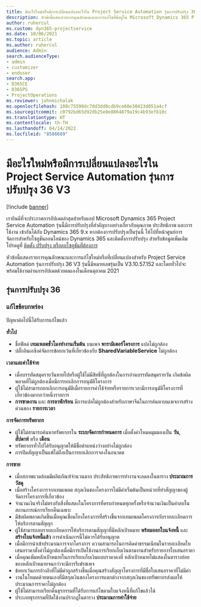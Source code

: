 ```yaml
---
title: มีอะไรใหม่หรือมีการเปลี่ยนแปลงอะไรใน Project Service Automation รุ่นการปรับปรุง 36 V3
description: หัวข้อนี้แสดงรายการคุณลักษณะและการแก้ไขที่มีอยู่ใน Microsoft Dynamics 365 Project Service Automation รุ่นการปรับปรุง 36, V3
author: ruhercul
ms.custom: dyn365-projectservice
ms.date: 10/06/2021
ms.topic: article
ms.author: ruhercul
audience: Admin
search.audienceType:
- admin
- customizer
- enduser
search.app:
- D365CE
- D365PS
- ProjectOperations
ms.reviewer: johnmichalak
ms.openlocfilehash: 108c75598dc7dd3dd0cdb9ce68e30423d051a4cf
ms.sourcegitcommit: c0792bd65d92db25e0e8864879a19c4b93efb10c
ms.translationtype: HT
ms.contentlocale: th-TH
ms.lasthandoff: 04/14/2022
ms.locfileid: "8586689"
---
```

# <a name="whats-new-or-changed-in-project-service-automation-update-release-36-v3"></a>มีอะไรใหม่หรือมีการเปลี่ยนแปลงอะไรใน Project Service Automation รุ่นการปรับปรุง 36 V3

[!include [banner](../includes/psa-now-project-operations.md)]

เรายินดีที่จะประกาศการอัปเดตล่าสุดสำหรับแอป Microsoft Dynamics 365 Project Service Automation รุ่นนี้มีการปรับปรุงที่สำคัญบางอย่างเกี่ยวกับคุณภาพ ประสิทธิภาพ และการใช้งาน เข้ากันได้กับ Dynamics 365 9.x หากต้องการปรับปรุงเป็นรุ่นนี้ ให้ไปที่หน้าศูนย์การจัดการสำหรับโซลูชันออนไลน์ของ Dynamics 365 และติดตั้งการปรับปรุง สำหรับข้อมูลเพิ่มเติม โปรดดูที่ [ติดตั้ง ปรับปรุง หรือลบโซลูชันที่ต้องการ](/power-platform/admin/install-remove-preferred-solution)

หัวข้อนี้แสดงรายการคุณลักษณะและการแก้ไขใหม่หรือที่เปลี่ยนแปลงสำหรับ Project Service Automation รุ่นการปรับปรุง 36 V3 รุ่นนี้มีหมายเลขรุ่นเป็น V3.10.57.152 และโดยทั่วไปจะพร้อมใช้งานผ่านการอัปเดตด้วยตนเองในเดือนตุลาคม 2021

## <a name="update-release-36"></a>รุ่นการปรับปรุง 36

### <a name="bug-fixes"></a>แก้ไขข้อบกพร่อง

ปัญหาต่อไปนี้ได้รับการแก้ไขแล้ว

**ทั่วไป**
- ชื่อฟิลด์ **เทมเพลตชั่วโมงทำงานเริ่มต้น** บนเพจ **พารามิเตอร์โครงการ** แปลไม่ถูกต้อง
- ปลั๊กอินเอซิงค์จัดการข้อยกเว้นที่เกี่ยวข้องกับ **SharedVariableService** ไม่ถูกต้อง

**เวลาและค่าใช้จ่าย**
- เมื่อบรรทัดสมุดรายวันหายไปหรือผู้ใช้ไม่มีสิทธิ์ที่ถูกต้องในการอ่านบรรทัดสมุดรายวัน เกิดข้อผิดพลาดที่ไม่ถูกต้องเมื่อมีการยกเลิกการอนุมัติโครงการ
- ผู้ใช้ไม่สามารถยกเลิกการอนุมัติเมื่อรายการค่าใช้จ่ายหรือรายการเวลามีการอนุมัติโครงการที่เกี่ยวข้องมากกว่าหนึ่งรายการ
- **การขาดงาน** และ **การลาพักร้อน** มีการแปลไม่ถูกต้องสำหรับภาษาจีนในการค้นหาบนเพจการสร้างด่วนของ **รายการเวลา**

**การจัดการทรัพยากร**
- ผู้ใช้ไม่สามารถค้นหาทรัพยากรใน **ระบบจัดการกำหนดการ** เมื่อตั้งค่าโหมดมุมมองเป็น **วัน**, **สัปดาห์** หรือ **เดือน**
- ทรัพยากรทั่วไปได้รับอนุญาตให้มีชื่อตำแหน่งว่างอย่างไม่ถูกต้อง 
- การปิดสัญญาเป็นแพ้ไม่ถือเป็นการยกเลิกการจองในอนาคต

**การขาย**
- เมื่อสภาพแวดล้อมมีผลิตภัณฑ์จำนวนมาก ประสิทธิภาพการทำงานจะลดลงในตาราง **ประมาณการวัสดุ**
- เมื่อสร้างโครงการจากเทมเพลต สกุลเงินของโครงการไม่มีค่าเริ่มต้นเป็นหน่วยที่ทำสัญญาของผู้จัดการโครงการที่เกี่ยวข้อง
- จำนวนเงินจริงไม่ตรงกับสิ่งที่แสดงในโครงการที่ครบกำหนดทุกครั้งหรือจำนวนเงินเป็นค่าลบในสถานการณ์การเรียกคืนเฉพาะ
- มีข้อผิดพลาดเกิดขึ้นเมื่อคุณเชื่อมโยงโครงการที่สร้างขึ้นจากเทมเพลตโครงการกับรายละเอียดการให้บริการตามสัญญา
- ผู้ใช้สามารถลบรายละเอียดการให้บริการตามสัญญาที่มีหลักเป้าหมาย **พร้อมออกใบแจ้งหนี้** และ **สร้างใบแจ้งหนี้แล้ว** การดำเนินการนี้ไม่ควรได้รับอนุญาต
- เมื่อมีการนำเข้าประมาณการจากโครงการ ความสามารถในการคิดค่าธรรมเนียมในรายละเอียดใบเสนอราคาตั้งค่าไม่ถูกต้องเมื่อมีการเปิดใช้งานการเรียกเก็บเงินตามงานสำหรับรายการใบเสนอราคา
- เมื่อคุณเพิ่มหลักเป้าหมายในการเรียกเก็บเงินแบบราคาคงที่ หลักเป้าหมายไม่แสดงในตารางย่อยของหลักเป้าหมายจนกว่าจะมีการรีเฟรชเพจ
- ข้อยกเว้นการอ้างอิงที่ไม่มีค่าถูกสร้างขึ้นเมื่อคุณสร้างสัญญาโครงการที่มีชื่อใบเสนอราคาที่ไม่มีค่า
- งานในโหมดด้วยตนเองที่มีสกุลเงินของโครงการแตกต่างจากสกุลเงินของทรัพยากรส่งผลให้ประมาณการราคาไม่ถูกต้อง
- ผู้ใช้ไม่สามารถเรียกคืนธุรกรรมที่ได้รับการแก้ไขตามใบแจ้งหนี้ที่แก้ไขแล้วได้
- ประเภทธุรกรรมที่ปิดใช้งานปรากฏในตาราง **ประมาณการค่าใช้จ่าย**



